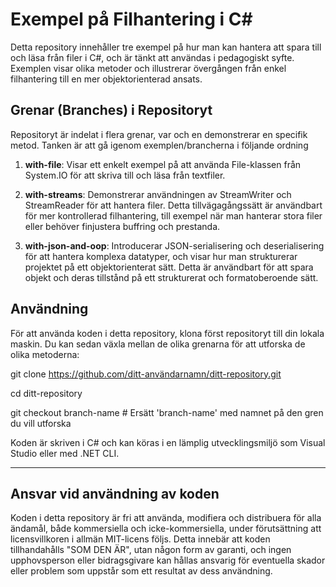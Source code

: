 # Exempel på Filhantering i C#
Detta repository innehåller tre exempel på hur man kan hantera att spara till och läsa från filer i C#, och är tänkt att användas i pedagogiskt syfte. Exemplen visar olika metoder och illustrerar övergången från enkel filhantering till en mer objektorienterad ansats.

## Grenar (Branches) i Repositoryt
Repositoryt är indelat i flera grenar, var och en demonstrerar en specifik metod. Tanken är att gå igenom exemplen/brancherna i följande ordning

1. **with-file**: Visar ett enkelt exempel på att använda File-klassen från System.IO för att skriva till och läsa från textfiler.

2. **with-streams**: Demonstrerar användningen av StreamWriter och StreamReader för att hantera filer. Detta tillvägagångssätt är användbart för mer kontrollerad filhantering, till exempel när man hanterar stora filer eller behöver finjustera buffring och prestanda.

3. **with-json-and-oop**: Introducerar JSON-serialisering och deserialisering för att hantera komplexa datatyper, och visar hur man strukturerar projektet på ett objektorienterat sätt. Detta är användbart för att spara objekt och deras tillstånd på ett strukturerat och formatoberoende sätt.

## Användning
För att använda koden i detta repository, klona först repositoryt till din lokala maskin. Du kan sedan växla mellan de olika grenarna för att utforska de olika metoderna:

git clone https://github.com/ditt-användarnamn/ditt-repository.git

cd ditt-repository

git checkout branch-name   # Ersätt 'branch-name' med namnet på den gren du vill utforska

Koden är skriven i C# och kan köras i en lämplig utvecklingsmiljö som Visual Studio eller med .NET CLI.


--------------------
## Ansvar vid användning av koden
Koden i detta repository är fri att använda, modifiera och distribuera för alla ändamål, både kommersiella och icke-kommersiella, under förutsättning att licensvillkoren i allmän MIT-licens följs. Detta innebär att koden tillhandahålls "SOM DEN ÄR", utan någon form av garanti, och ingen upphovsperson eller bidragsgivare kan hållas ansvarig för eventuella skador eller problem som uppstår som ett resultat av dess användning.
